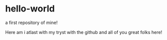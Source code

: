 # hello-world
a first repository of mine!

Here am i atlast with my tryst with the github and all of you great folks here!
